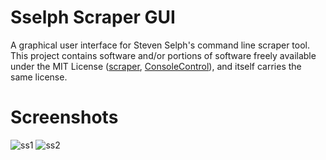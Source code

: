 # Sselph Scraper GUI
A graphical user interface for Steven Selph's command line scraper tool. This project contains software and/or portions of software freely available under the MIT License ([scraper](https://github.com/sselph/scraper), [ConsoleControl](https://github.com/dwmkerr/consolecontrol)), and itself carries the same license.
# Screenshots
![ss1](http://virtigy.com/img/sselphgui/ss1.jpg)
![ss2](http://virtigy.com/img/sselphgui/ss3.jpg)
